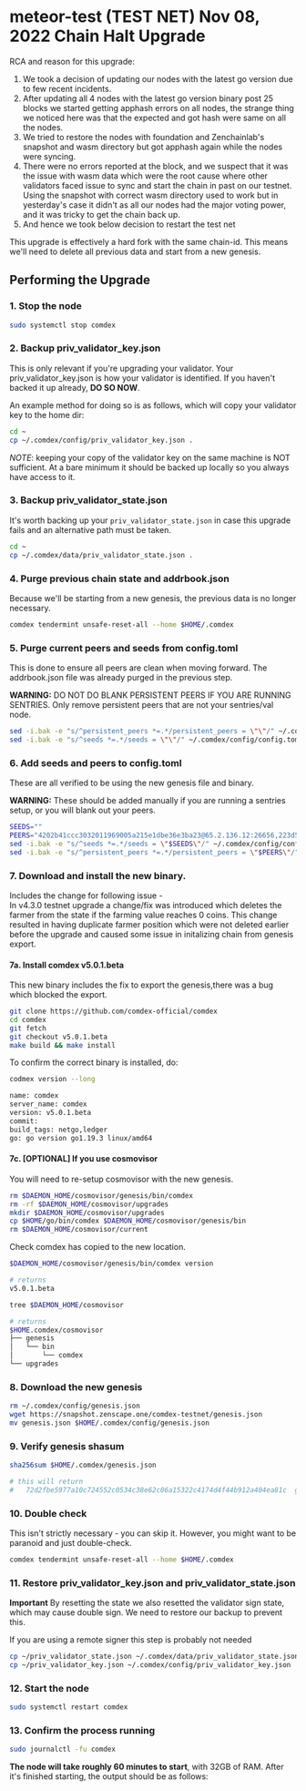 # meteor-test (TEST NET) Nov 08, 2022 Chain Halt Upgrade

RCA and reason for this upgrade:
1. We took a decision of updating our nodes with the latest go version due to few recent incidents.
2. After updating all 4 nodes with the latest go version binary post 25 blocks we started getting apphash errors on all nodes, the strange thing we noticed here was that the expected and got hash were same on all the nodes.
3. We tried to restore the nodes with foundation and Zenchainlab's snapshot and wasm directory but got apphash again while the nodes were syncing.
4. There were no errors reported at the block, and we suspect that it was the issue with wasm data which were the root cause where other validators faced issue to sync and start the chain in past on our testnet. Using the snapshot with correct wasm directory used to work but in yesterday's case it didn't as all our nodes had the major voting power, and it was tricky to get the chain back up. 
5. And hence we took below decision to restart the test net

This upgrade is effectively a hard fork with the same chain-id. This means we'll need to delete all previous data and start from a new genesis.

## Performing the Upgrade

### 1. Stop the node
```sh
sudo systemctl stop comdex
```

### 2. Backup priv_validator_key.json
This is only relevant if you're upgrading your validator. Your priv_validator_key.json is how your validator is identified. If you haven't backed it up already, **DO SO NOW**.

An example method for doing so is as follows, which will copy your validator key to the home dir:
```sh
cd ~
cp ~/.comdex/config/priv_validator_key.json .
```

*NOTE*: keeping your copy of the validator key on the same machine is NOT sufficient. At a bare minimum it should be backed up locally so you always have access to it.

### 3. Backup priv_validator_state.json
It's worth backing up your `priv_validator_state.json` in case this upgrade fails and an alternative path must be taken.
```sh
cd ~
cp ~/.comdex/data/priv_validator_state.json .
```

### 4. Purge previous chain state and addrbook.json
Because we'll be starting from a new genesis, the previous data is no longer necessary.
```sh
comdex tendermint unsafe-reset-all --home $HOME/.comdex
```

### 5. Purge current peers and seeds from config.toml
This is done to ensure all peers are clean when moving forward. The addrbook.json file was already purged in the previous step.

**WARNING:** DO NOT DO BLANK PERSISTENT PEERS IF YOU ARE RUNNING SENTRIES. Only remove persistent peers that are not your sentries/val node.

```sh
sed -i.bak -e "s/^persistent_peers *=.*/persistent_peers = \"\"/" ~/.comdex/config/config.toml
sed -i.bak -e "s/^seeds *=.*/seeds = \"\"/" ~/.comdex/config/config.toml
```

### 6. Add seeds and peers to config.toml
These are all verified to be using the new genesis file and binary.

**WARNING:** These should be added manually if you are running a sentries setup, or you will blank out your peers.
```sh
SEEDS=""
PEERS="4202b41ccc3032011969005a215e1dbe36e3ba23@65.2.136.12:26656,223d534f0fd1daeea3578346ad3e49d9cec973b6@54.166.39.27:26656,efa67d2456e8e22e9b29bd127ed3024cffc7ede1@46.166.163.37:26656,494af55997cbb1df62cff1ed4f35b58c31277f63@46.166.172.230:26656"
sed -i.bak -e "s/^seeds *=.*/seeds = \"$SEEDS\"/" ~/.comdex/config/config.toml
sed -i.bak -e "s/^persistent_peers *=.*/persistent_peers = \"$PEERS\"/" ~/.comdex/config/config.toml
```

### 7. Download and install the new binary.

Includes the change for following issue -   
In v4.3.0 testnet upgrade a change/fix was introduced which deletes the farmer from the state if the farming value
reaches 0 coins. This change resulted in having duplicate farmer position which were not deleted earlier before the
upgrade and caused some issue in initalizing chain from genesis export.

#### 7a. Install comdex v5.0.1.beta
This new binary includes the fix to export the genesis,there was a bug which blocked the export.
```sh
git clone https://github.com/comdex-official/comdex
cd comdex
git fetch
git checkout v5.0.1.beta
make build && make install
```

To confirm the correct binary is installed, do:
```sh
codmex version --long
```

```sh
name: comdex
server_name: comdex
version: v5.0.1.beta
commit: 
build_tags: netgo,ledger
go: go version go1.19.3 linux/amd64
```

#### 7c. [OPTIONAL] If you use cosmovisor
You will need to re-setup cosmovisor with the new genesis.
```sh
rm $DAEMON_HOME/cosmovisor/genesis/bin/comdex
rm -rf $DAEMON_HOME/cosmovisor/upgrades
mkdir $DAEMON_HOME/cosmovisor/upgrades
cp $HOME/go/bin/comdex $DAEMON_HOME/cosmovisor/genesis/bin
rm $DAEMON_HOME/cosmovisor/current
```

Check comdex has copied to the new location.
```sh
$DAEMON_HOME/cosmovisor/genesis/bin/comdex version

# returns
v5.0.1.beta

tree $DAEMON_HOME/cosmovisor

# returns
$HOME.comdex/cosmovisor
├── genesis
│   └── bin
│       └── comdex
└── upgrades
```

### 8. Download the new genesis


```sh
rm ~/.comdex/config/genesis.json
wget https://snapshot.zenscape.one/comdex-testnet/genesis.json
mv genesis.json $HOME/.comdex/config/genesis.json

```

### 9. Verify genesis shasum

```sh
sha256sum $HOME/.comdex/genesis.json

# this will return
#   72d2fbe5977a10c724552c0534c38e62c06a15322c4174d4f44b912a404ea81c  genesis.json
```

### 10. Double check
This isn't strictly necessary - you can skip it. However, you might want to be paranoid and just double-check.
```sh
comdex tendermint unsafe-reset-all --home $HOME/.comdex
```

### 11. Restore priv_validator_key.json and priv_validator_state.json

**Important** By resetting the state we also resetted the validator sign state, which may cause double sign. We need to restore our backup to prevent this.

If you are using a remote signer this step is probably not needed

```sh
cp ~/priv_validator_state.json ~/.comdex/data/priv_validator_state.json
cp ~/priv_validator_key.json ~/.comdex/config/priv_validator_key.json
```

### 12. Start the node
```sh
sudo systemctl restart comdex
```

### 13. Confirm the process running
```sh
sudo journalctl -fu comdex
```

**The node will take roughly 60 minutes to start**, with 32GB of RAM. After it's finished starting, the output should be as follows:

